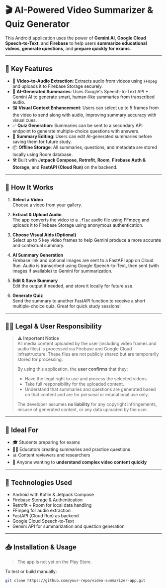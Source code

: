 # 🎬 AI-Powered Video Summarizer & Quiz Generator

This Android application uses the power of **Gemini AI**, **Google Cloud Speech-to-Text**, and **Firebase** to help users **summarize educational videos**, **generate questions**, and **prepare quickly for exams**.

---

## 🚀 Key Features

- 🎥 **Video-to-Audio Extraction**: Extracts audio from videos using `FFmpeg` and uploads it to Firebase Storage securely.
- 📄 **AI-Generated Summaries**: Uses Google's Speech-to-Text API + Gemini AI to generate smart, human-like summaries from transcribed audio.
- 🖼️ **Visual Context Enhancement**: Users can select up to 5 frames from the video to send along with audio, improving summary accuracy with visual cues.
- ✅ **Quiz Generation**: Summaries can be sent to a secondary API endpoint to generate multiple-choice questions with answers.
- 📝 **Summary Editing**: Users can edit AI-generated summaries before saving them for future study.
- 📦 **Offline Storage**: All summaries, questions, and metadata are stored locally using Room database.
- 🛠️ Built with **Jetpack Compose**, **Retrofit**, **Room**, **Firebase Auth & Storage**, and **FastAPI (Cloud Run)** on the backend.

---

## 📱 How It Works

1. **Select a Video**  
   Choose a video from your gallery.

2. **Extract & Upload Audio**  
   The app converts the video to a `.flac` audio file using FFmpeg and uploads it to Firebase Storage using anonymous authentication.

3. **Choose Visual Aids (Optional)**  
   Select up to 5 key video frames to help Gemini produce a more accurate and contextual summary.

4. **AI Summary Generation**  
   Firebase link and optional images are sent to a FastAPI app on Cloud Run. Audio is transcribed using Google Speech-to-Text, then sent (with images if available) to Gemini for summarization.

5. **Edit & Save Summary**  
   Edit the output if needed, and store it locally for future use.

6. **Generate Quiz**  
   Send the summary to another FastAPI function to receive a short multiple-choice quiz. Great for quick study sessions!

---

## 👩‍⚖️ Legal & User Responsibility

> ⚠️ **Important Notice**  
> All media content uploaded by the user (including video frames and audio files) is processed via Firebase and Google Cloud infrastructure. These files are not publicly shared but are temporarily stored for processing.
>
> By using this application, the **user confirms** that they:
>
> - Have the legal right to use and process the selected videos.
> - Take full responsibility for the uploaded content.
> - Understand that summaries and questions are generated based on that content and are for personal or educational use only.
>
> The developer assumes **no liability** for any copyright infringements, misuse of generated content, or any data uploaded by the user.

---

## 👥 Ideal For

- 🎓 Students preparing for exams
- 🧑‍🏫 Educators creating summaries and practice questions
- 📊 Content reviewers and researchers
- 🧠 Anyone wanting to **understand complex video content quickly**

---

## 🧪 Technologies Used

- Android with Kotlin & Jetpack Compose
- Firebase Storage & Authentication
- Retrofit + Room for local data handling
- FFmpeg for audio extraction
- FastAPI (Cloud Run) as backend
- Google Cloud Speech-to-Text
- Gemini API for summarization and question generation

---

## 📥 Installation & Usage

> The app is not yet on the Play Store.

To test or build manually:

```bash
git clone https://github.com/your-repo/video-summarizer-app.git
